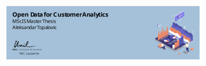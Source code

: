 ![OpenDataBanner](https://raw.githubusercontent.com/epicalekspwner/miscellaneous/main/OpenDataBanner.svg)
